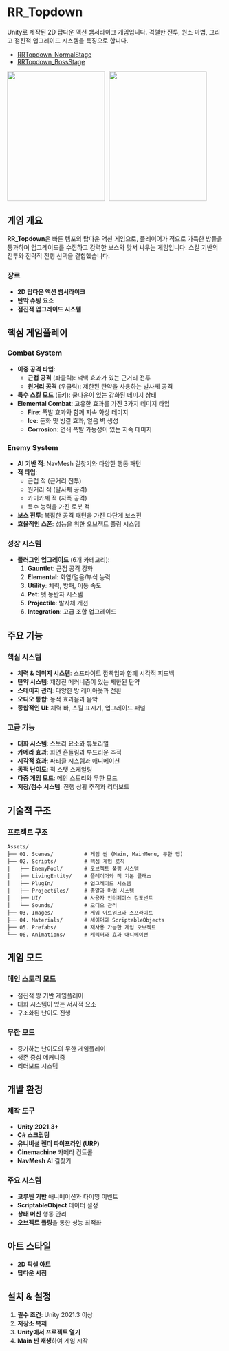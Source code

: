 # RR_Topdown

Unity로 제작된 2D 탑다운 액션 뱀서라이크 게임입니다. 격렬한 전투, 원소 마법, 그리고 점진적 업그레이드 시스템을 특징으로 합니다.

- [RRTopdown_NormalStage](https://youtu.be/QWqtV63d7P0)
- [RRTopdown_BossStage](https://youtu.be/RQJsEuvdefY)

<div style="display: flex; gap: 10px;">
    <div style="width: 45%; height: 300px; overflow: hidden;">
      <img src="https://jasongoo827.github.io/assets/Dialogue1.png" style="width: 100%; height: 100%; object-fit: cover;"/>
    </div>
    <div style="width: 45%; height: 300px; overflow: hidden;">
      <img src="https://jasongoo827.github.io/assets/BossPhase2_Screenshot.png" style="width: 100%; height: 100%; object-fit: cover;"/>
    </div>
  </div>

## 게임 개요

**RR_Topdown**은 빠른 템포의 탑다운 액션 게임으로, 플레이어가 적으로 가득한 방들을 통과하며 업그레이드를 수집하고 강력한 보스와 맞서 싸우는 게임입니다. 스킬 기반의 전투와 전략적 진행 선택을 결합했습니다.

### 장르
- **2D 탑다운 액션 뱀서라이크**
- **탄막 슈팅** 요소
- **점진적 업그레이드 시스템**

## 핵심 게임플레이

### Combat System
- **이중 공격 타입**: 
  - **근접 공격** (좌클릭): 넉백 효과가 있는 근거리 전투
  - **원거리 공격** (우클릭): 제한된 탄약을 사용하는 발사체 공격
- **특수 스킬 모드** (E키): 쿨다운이 있는 강화된 데미지 상태
- **Elemental Combat**: 고유한 효과를 가진 3가지 데미지 타입
  - **Fire**: 폭발 효과와 함께 지속 화상 데미지
  - **Ice**: 둔화 및 빙결 효과, 얼음 벽 생성
  - **Corrosion**: 연쇄 폭발 가능성이 있는 지속 데미지

### Enemy System
- **AI 기반 적**: NavMesh 길찾기와 다양한 행동 패턴
- **적 타입**: 
  - 근접 적 (근거리 전투)
  - 원거리 적 (발사체 공격)
  - 카미카제 적 (자폭 공격)
  - 특수 능력을 가진 로봇 적
- **보스 전투**: 복잡한 공격 패턴을 가진 다단계 보스전
- **효율적인 스폰**: 성능을 위한 오브젝트 풀링 시스템

### 성장 시스템
- **플러그인 업그레이드** (6개 카테고리):
  1. **Gauntlet**: 근접 공격 강화
  2. **Elemental**: 화염/얼음/부식 능력
  3. **Utility**: 체력, 방패, 이동 속도
  4. **Pet**: 펫 동반자 시스템
  5. **Projectile**: 발사체 개선
  6. **Integration**: 고급 조합 업그레이드

## 주요 기능

### 핵심 시스템
- **체력 & 데미지 시스템**: 스프라이트 깜빡임과 함께 시각적 피드백
- **탄약 시스템**: 재장전 메커니즘이 있는 제한된 탄약
- **스테이지 관리**: 다양한 방 레이아웃과 전환
- **오디오 통합**: 동적 효과음과 음악
- **종합적인 UI**: 체력 바, 스킬 표시기, 업그레이드 패널

### 고급 기능
- **대화 시스템**: 스토리 요소와 튜토리얼
- **카메라 효과**: 화면 흔들림과 부드러운 추적
- **시각적 효과**: 파티클 시스템과 애니메이션
- **동적 난이도**: 적 스탯 스케일링
- **다중 게임 모드**: 메인 스토리와 무한 모드
- **저장/점수 시스템**: 진행 상황 추적과 리더보드

## 기술적 구조

### 프로젝트 구조
```
Assets/
├── 01. Scenes/          # 게임 씬 (Main, MainMenu, 무한 맵)
├── 02. Scripts/         # 핵심 게임 로직
│   ├── EnemyPool/       # 오브젝트 풀링 시스템
│   ├── LivingEntity/    # 플레이어와 적 기본 클래스
│   ├── PlugIn/          # 업그레이드 시스템
│   ├── Projectiles/     # 총알과 마법 시스템
│   ├── UI/              # 사용자 인터페이스 컴포넌트
│   └── Sounds/          # 오디오 관리
├── 03. Images/          # 게임 아트워크와 스프라이트
├── 04. Materials/       # 셰이더와 ScriptableObjects
├── 05. Prefabs/         # 재사용 가능한 게임 오브젝트
└── 06. Animations/      # 캐릭터와 효과 애니메이션
```

## 게임 모드

### 메인 스토리 모드
- 점진적 방 기반 게임플레이
- 대화 시스템이 있는 서사적 요소
- 구조화된 난이도 진행

### 무한 모드
- 증가하는 난이도의 무한 게임플레이
- 생존 중심 메커니즘
- 리더보드 시스템

## 개발 환경

### 제작 도구
- **Unity 2021.3+**
- **C# 스크립팅**
- **유니버설 렌더 파이프라인 (URP)**
- **Cinemachine** 카메라 컨트롤
- **NavMesh** AI 길찾기

### 주요 시스템
- **코루틴 기반** 애니메이션과 타이밍 이벤트
- **ScriptableObject** 데이터 설정
- **상태 머신** 행동 관리
- **오브젝트 풀링**을 통한 성능 최적화

## 아트 스타일
- **2D 픽셀 아트**
- **탑다운 시점**

## 설치 & 설정

1. **필수 조건**: Unity 2021.3 이상
2. **저장소 복제**
3. **Unity에서 프로젝트 열기**
4. **Main 씬 재생**하여 게임 시작
